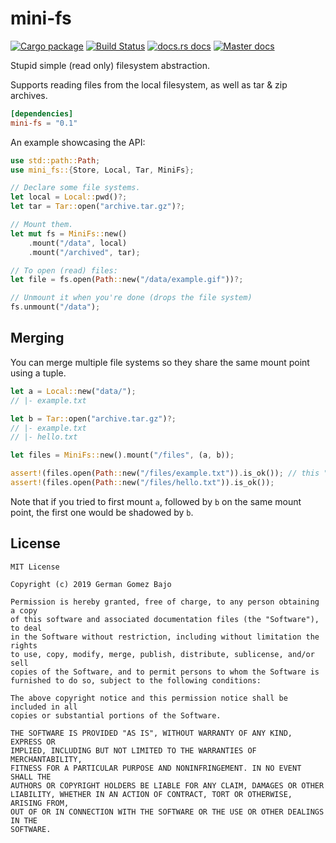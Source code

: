 # mini-fs

[![Cargo package](https://img.shields.io/crates/v/mini-fs.svg?style=flat-square)](https://crates.io/crates/mini-fs)
[![Build Status](https://img.shields.io/travis/germangb/mini-fs/master.svg?style=flat-square)](https://travis-ci.org/germangb/mini-fs)
[![docs.rs docs](https://docs.rs/mini-fs/badge.svg?style=flat-square)](https://docs.rs/mini-fs)
[![Master docs](https://img.shields.io/badge/docs-master-blue.svg?style=flat-square)](https://germangb.github.io/mini-fs/)

Stupid simple (read only) filesystem abstraction.

Supports reading files from the local filesystem, as well as tar & zip archives.

```toml
[dependencies]
mini-fs = "0.1"
```

An example showcasing the API:

```rust
use std::path::Path;
use mini_fs::{Store, Local, Tar, MiniFs};

// Declare some file systems.
let local = Local::pwd()?;
let tar = Tar::open("archive.tar.gz")?;

// Mount them.
let mut fs = MiniFs::new()
    .mount("/data", local)
    .mount("/archived", tar);

// To open (read) files:
let file = fs.open(Path::new("/data/example.gif"))?;

// Unmount it when you're done (drops the file system)
fs.unmount("/data");
```

## Merging

You can merge multiple file systems so they share the same mount point using a tuple.

```rust
let a = Local::new("data/");
// |- example.txt

let b = Tar::open("archive.tar.gz")?;
// |- example.txt
// |- hello.txt

let files = MiniFs::new().mount("/files", (a, b));

assert!(files.open(Path::new("/files/example.txt")).is_ok()); // this "example.txt" is from "a"
assert!(files.open(Path::new("/files/hello.txt")).is_ok());
```

Note that if you tried to first mount `a`, followed by `b` on the same mount point, the first one would be shadowed by `b`.

## License

```
MIT License

Copyright (c) 2019 German Gomez Bajo

Permission is hereby granted, free of charge, to any person obtaining a copy
of this software and associated documentation files (the "Software"), to deal
in the Software without restriction, including without limitation the rights
to use, copy, modify, merge, publish, distribute, sublicense, and/or sell
copies of the Software, and to permit persons to whom the Software is
furnished to do so, subject to the following conditions:

The above copyright notice and this permission notice shall be included in all
copies or substantial portions of the Software.

THE SOFTWARE IS PROVIDED "AS IS", WITHOUT WARRANTY OF ANY KIND, EXPRESS OR
IMPLIED, INCLUDING BUT NOT LIMITED TO THE WARRANTIES OF MERCHANTABILITY,
FITNESS FOR A PARTICULAR PURPOSE AND NONINFRINGEMENT. IN NO EVENT SHALL THE
AUTHORS OR COPYRIGHT HOLDERS BE LIABLE FOR ANY CLAIM, DAMAGES OR OTHER
LIABILITY, WHETHER IN AN ACTION OF CONTRACT, TORT OR OTHERWISE, ARISING FROM,
OUT OF OR IN CONNECTION WITH THE SOFTWARE OR THE USE OR OTHER DEALINGS IN THE
SOFTWARE.
```